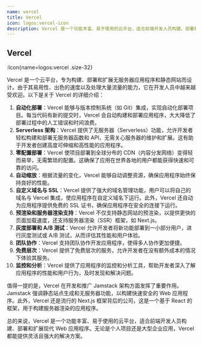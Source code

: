 ```yaml
---
name: vercel
title: Vercel
icon: logos:vercel-icon
description: Vercel 是一个功能丰富、易于使用的云平台，适合前端开发人员构建、部署和扩展现代Web应用程序。无论是个人项目还是大型企业应用，Vercel都能提供灵活且强大的解决方案。
---
```


## Vercel

:Icon{name=logos:vercel .size-32}

Vercel 是一个云平台，专为构建、部署和扩展无服务器应用程序和静态网站而设计。由于其易用性、出色的速度以及处理大量流量的能力，它在开发人员中越来越受欢迎。以下是关于 Vercel 的详细介绍：

1. **自动化部署**：Vercel 能够与版本控制系统（如 Git）集成，实现自动化部署项目。每当代码有新的提交时，Vercel 会自动构建和部署应用程序，大大降低了部署过程中的人工错误和时间浪费。
2. **Serverless 架构**：Vercel 提供了无服务器（Serverless）功能，允许开发者轻松构建和部署无服务器函数和 API，无需关心服务器的维护和扩展。这有助于开发者创建高度可伸缩和高性能的应用程序。
3. **零配置部署**：Vercel 使项目部署到全球分布的 CDN（内容分发网络）变得轻而易举，无需繁琐的配置。这确保了应用在世界各地的用户都能获得快速和可靠的访问。
4. **自动缩放**：根据流量的变化，Vercel 能够自动调整资源，确保应用程序始终保持良好的性能。
5. **自定义域名与 SSL**：Vercel 提供了强大的域名管理功能，用户可以将自己的域名与 Vercel 集成，使应用程序在自定义域名下运行。此外，Vercel 还自动为应用程序提供免费的 SSL 证书，确保应用程序在安全的连接下运行。
6. **预渲染和服务器渲染支持**：Vercel 不仅支持静态网站的预渲染，以提供更快的页面加载速度，还支持服务器渲染（SSR）框架，如 Next.js。
7. **灰度部署和 A/B 测试**：Vercel 允许开发者将新功能部署到一小部分用户，进行灰度测试或 A/B 测试，从而评估其性能和用户体验。
8. **团队协作**：Vercel 支持团队协作开发应用程序，使得多人协作更加便捷。
9. **免费层次**：Vercel 提供了免费层次的服务，允许开发者在没有额外成本的情况下体验其服务。
10. **监控和分析**：Vercel 提供了应用程序的监控和分析工具，帮助开发者深入了解应用程序的性能和用户行为，及时发现和解决问题。

值得一提的是，Vercel 在开发和推广 Jamstack 架构方面发挥了重要作用。Jamstack 强调静态站点生成和无服务器功能，以构建快速安全的 Web 应用程序。此外，Vercel 还是流行的 Next.js 框架背后的公司，这是一个基于 React 的框架，用于构建服务器渲染的应用程序。

总的来说，Vercel 是一个功能丰富、易于使用的云平台，适合前端开发人员构建、部署和扩展现代 Web 应用程序。无论是个人项目还是大型企业应用，Vercel 都能提供灵活且强大的解决方案。
